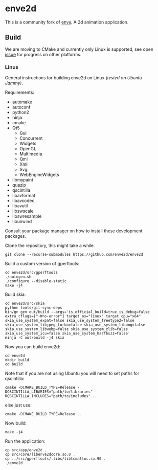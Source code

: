 # enve2d

This is a community fork of [enve](https://github.com/MaurycyLiebner/enve). A 2d animation application.

## Build

We are moving to CMake and currently only Linux is supported, see open [issue](https://github.com/enve2d/enve2d/issues/1) for progress on other platforms.

### Linux

General instructions for building enve2d on Linux *(tested on Ubuntu Jammy)*.

Requirements:

* automake
* autoconf
* python2
* ninja
* cmake
* Qt5
    * Gui
    * Concurrent
    * Widgets
    * OpenGL
    * Multimedia
    * Qml
    * Xml
    * Svg
    * WebEngineWidgets
* libmypaint
* quazip
* qscintilla
* libavformat
* libavcodec
* libavutil
* libswscale
* libswresample
* libunwind

Consult your package manager on how to install these development packages.

Clone the repository, this might take a while.

```
git clone --recurse-submodules https://github.com/enve2d/enve2d
```

Build a custom version of gperftools:

```
cd enve2d/src/gperftools
./autogen.sh
./configure --disable-static
make -j4
```

Build skia:

```
cd enve2d/src/skia
python tools/git-sync-deps
bin/gn gen out/build --args='is_official_build=true is_debug=false extra_cflags=["-Wno-error"] target_os="linux" target_cpu="x64" skia_use_system_expat=false skia_use_system_freetype2=false skia_use_system_libjpeg_turbo=false skia_use_system_libpng=false skia_use_system_libwebp=false skia_use_system_zlib=false skia_use_system_icu=false skia_use_system_harfbuzz=false'
ninja -C out/build -j4 skia
```

Now you can build enve2d:

```
cd enve2d
mkdir build
cd build
```

Note that if you are not using Ubuntu you will need to set paths for qscintilla:

```
cmake -DCMAKE_BUILD_TYPE=Release -DQSCINTILLA_LIBARIES="path/to/libraries" -DQSCINTILLA_INCLUDES="path/to/includes" ..
```

else just use:

```
cmake -DCMAKE_BUILD_TYPE=Release ..
```

Now build:

```
make -j4
```

Run the application:

```
cp src/app/enve2d .
cp src/core/libenve2dcore.so.0 .
cp ../src/gperftools/.libs/libtcmalloc.so.90 .
./enve2d
```
